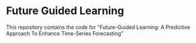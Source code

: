 # Future Guided Learning
This repository contains the code for "Future-Guided Learning: A Predictive Approach To Enhance Time-Series Forecasting"
